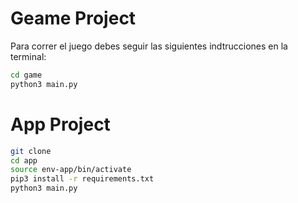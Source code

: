 # Geame Project

Para correr el juego debes seguir las siguientes indtrucciones en la terminal:

```sh
cd game
python3 main.py
```

# App Project

```sh
git clone
cd app
source env-app/bin/activate
pip3 install -r requirements.txt
python3 main.py
```

